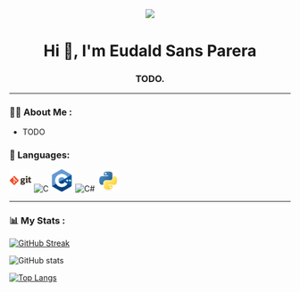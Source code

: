 <div id="header" align="center">
    <img src="https://media.giphy.com/media/26tn33aiTi1jkl6H6/giphy.gif" width="200" />
    <h1 align="center">Hi 👋, I'm Eudald Sans Parera</h1>
    <h3 align="center">TODO. </h3>
</div>

---

### 👨‍💻 About Me :

- TODO



<div align="left">
    <h3>🔨 Languages:</h3>
    <div>
        <img src="https://github.com/devicons/devicon/blob/master/icons/git/git-original-wordmark.svg" title="Git" **alt="Git" width="40" height="40"/>
        <img src="https://cdn.jsdelivr.net/gh/devicons/devicon/icons/c/c-original.svg" title="C" alt="C" width="40"  />
        <img src="https://github.com/devicons/devicon/blob/master/icons/cplusplus/cplusplus-original.svg" title="cpp" **alt="cpp" width="40">
        <img src="https://cdn.jsdelivr.net/gh/devicons/devicon/icons/csharp/csharp-original.svg" title="C" alt="C#" width="40" />
        <img src="https://github.com/devicons/devicon/blob/master/icons/python/python-original.svg" title="Python" **alt="Python" width="40" height="40"/>
    </div>
   
</div>

---

### 📊 My Stats :

[![GitHub Streak](http://github-readme-streak-stats.herokuapp.com?user=EudaldSans&theme=highcontrast)](https://git.io/streak-stats)

![GitHub stats](https://github-readme-stats.vercel.app/api?username=EudaldSans&show_icons=true&theme=radical)

[![Top Langs](https://github-readme-stats.vercel.app/api/top-langs/?username=EudaldSans&theme=tokyonight)](https://github.com/EudaldSans/github-readme-stats)
